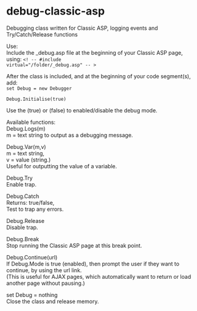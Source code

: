 # debug-classic-asp<br>
Debugging class written for Classic ASP, logging events and Try/Catch/Release functions

Use: <br>
Include the _debug.asp file at the beginning of your Classic ASP page, using: <code><! -- #include virtual="/folder/_debug.asp" -- ></code>

After the class is included, and at the beginning of your code segment(s), add: <br>
<code>set Debug = new Debugger<br>
Debug.Initialise(true)</code>

Use the (true) or (false) to enabled/disable the debug mode.

Available functions: <br>
Debug.Logs(m)<br>
  m = text string to output as a debugging message.

Debug.Var(m,v)<br>
  m = text string,<br> 
  v = value (string.)<br>
  Useful for outputting the value of a variable.

Debug.Try<br>
  Enable trap.

Debug.Catch<br>
  Returns: true/false, <br>
  Test to trap any errors.

Debug.Release<br>
  Disable trap.

Debug.Break<br>
  Stop running the Classic ASP page at this break point.

Debug.Continue(url)<br>
  If Debug.Mode is true (enabled), then prompt the user if they want to continue, by using the url link. <br>
  (This is useful for AJAX pages, which automatically want to return or load another page without pausing.)

set Debug = nothing<br>
  Close the class and release memory.
